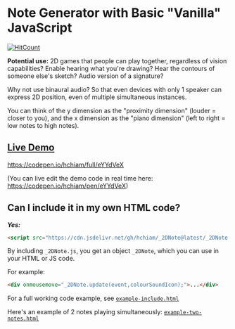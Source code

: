 # Note Generator with Basic "Vanilla" JavaScript

[![HitCount](http://hits.dwyl.com/hchiam/_2DNote.svg)](http://hits.dwyl.com/hchiam/_2DNote)

**Potential use:** 2D games that people can play together, regardless of vision capabilities? Enable hearing what you're drawing? Hear the contours of someone else's sketch? Audio version of a signature?

Why not use binaural audio? So that even devices with only 1 speaker can express 2D position, even of multiple simultaneous instances.

You can think of the y dimension as the "proximity dimension" (louder = closer to you), and the x dimension as the "piano dimension" (left to right = low notes to high notes).

## [Live Demo](https://codepen.io/hchiam/full/eYYdVeX)

https://codepen.io/hchiam/full/eYYdVeX

(You can live edit the demo code in real time here: https://codepen.io/hchiam/pen/eYYdVeX)

## Can I include it in my own HTML code?

***Yes:***

```html
<script src="https://cdn.jsdelivr.net/gh/hchiam/_2DNote@latest/_2DNote.js"></script>
```

By including `_2DNote.js`, you get an object `_2DNote`, which you can use in your HTML or JS code.

For example:

```html
<div onmousemove="_2DNote.update(event,colourSoundIcon);">...</div>
```

For a full working code example, see [`example-include.html`](https://github.com/hchiam/_2DNote/blob/master/example-include.html)

Here's an example of 2 notes playing simultaneously: [`example-two-notes.html`](https://github.com/hchiam/_2DNote/blob/master/example-two-notes.html)
